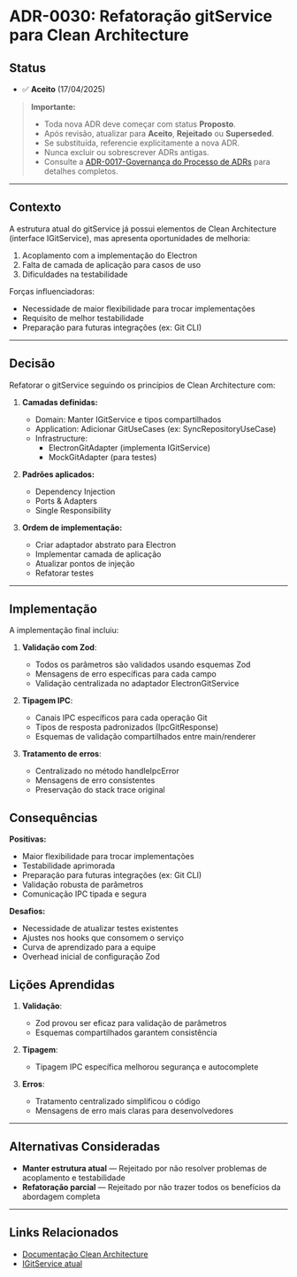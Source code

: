 # ADR-0030: Refatoração gitService para Clean Architecture

## Status

- ✅ **Aceito** (17/04/2025)

> **Importante:**
> - Toda nova ADR deve começar com status **Proposto**.
> - Após revisão, atualizar para **Aceito**, **Rejeitado** ou **Superseded**.
> - Se substituída, referencie explicitamente a nova ADR.
> - Nunca excluir ou sobrescrever ADRs antigas.
> - Consulte a [ADR-0017-Governança do Processo de ADRs](../../adr/ADR-0017-Governanca-Processo-ADRs.md) para detalhes completos.

---

## Contexto

A estrutura atual do gitService já possui elementos de Clean Architecture (interface IGitService), mas apresenta oportunidades de melhoria:

1. Acoplamento com a implementação do Electron
2. Falta de camada de aplicação para casos de uso
3. Dificuldades na testabilidade

Forças influenciadoras:
- Necessidade de maior flexibilidade para trocar implementações
- Requisito de melhor testabilidade
- Preparação para futuras integrações (ex: Git CLI)

---

## Decisão

Refatorar o gitService seguindo os princípios de Clean Architecture com:

1. **Camadas definidas:**
   - Domain: Manter IGitService e tipos compartilhados
   - Application: Adicionar GitUseCases (ex: SyncRepositoryUseCase)
   - Infrastructure:
     - ElectronGitAdapter (implementa IGitService)
     - MockGitAdapter (para testes)

2. **Padrões aplicados:**
   - Dependency Injection
   - Ports & Adapters
   - Single Responsibility

3. **Ordem de implementação:**
   - Criar adaptador abstrato para Electron
   - Implementar camada de aplicação
   - Atualizar pontos de injeção
   - Refatorar testes

---

## Implementação

A implementação final incluiu:

1. **Validação com Zod**:
   - Todos os parâmetros são validados usando esquemas Zod
   - Mensagens de erro específicas para cada campo
   - Validação centralizada no adaptador ElectronGitService

2. **Tipagem IPC**:
   - Canais IPC específicos para cada operação Git
   - Tipos de resposta padronizados (IpcGitResponse<T>)
   - Esquemas de validação compartilhados entre main/renderer

3. **Tratamento de erros**:
   - Centralizado no método handleIpcError
   - Mensagens de erro consistentes
   - Preservação do stack trace original

## Consequências

**Positivas:**
- Maior flexibilidade para trocar implementações
- Testabilidade aprimorada
- Preparação para futuras integrações (ex: Git CLI)
- Validação robusta de parâmetros
- Comunicação IPC tipada e segura

**Desafios:**
- Necessidade de atualizar testes existentes
- Ajustes nos hooks que consomem o serviço
- Curva de aprendizado para a equipe
- Overhead inicial de configuração Zod

## Lições Aprendidas

1. **Validação**:
   - Zod provou ser eficaz para validação de parâmetros
   - Esquemas compartilhados garantem consistência

2. **Tipagem**:
   - Tipagem IPC específica melhorou segurança e autocomplete

3. **Erros**:
   - Tratamento centralizado simplificou o código
   - Mensagens de erro mais claras para desenvolvedores

---

## Alternativas Consideradas

- **Manter estrutura atual** — Rejeitado por não resolver problemas de acoplamento e testabilidade
- **Refatoração parcial** — Rejeitado por não trazer todos os benefícios da abordagem completa

---

## Links Relacionados

- [Documentação Clean Architecture](../../docs/architecture-overview.md)
- [IGitService atual](../../src/core/services/git/git.service.ts)